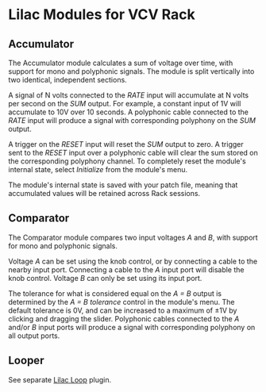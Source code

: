 # Lilac Modules for VCV Rack

## Accumulator

The Accumulator module calculates a sum of voltage over time, with support for
mono and polyphonic signals. The module is split vertically into two identical,
independent sections.

A signal of N volts connected to the _RATE_ input will accumulate at N volts per
second on the _SUM_ output. For example, a constant input of 1V will accumulate
to 10V over 10 seconds. A polyphonic cable connected to the _RATE_ input will
produce a signal with corresponding polyphony on the _SUM_ output.

A trigger on the _RESET_ input will reset the _SUM_ output to zero. A trigger
sent to the _RESET_ input over a polyphonic cable will clear the sum stored on
the corresponding polyphony channel. To completely reset the module's internal
state, select _Initialize_ from the module's menu.

The module's internal state is saved with your patch file, meaning that
accumulated values will be retained across Rack sessions.

## Comparator

The Comparator module compares two input voltages _A_ and _B_, with support for
mono and polyphonic signals.

Voltage _A_ can be set using the knob control, or by connecting a cable to the
nearby input port. Connecting a cable to the _A_ input port will disable the
knob control. Voltage _B_ can only be set using its input port.

The tolerance for what is considered equal on the _A = B_ output is determined
by the _A = B tolerance_ control in the module's menu. The default tolerance is
0V, and can be increased to a maximum of ±1V by clicking and dragging the
slider. Polyphonic cables connected to the _A_ and/or _B_ input ports will
produce a signal with corresponding polyphony on all output ports.

## Looper

See separate [Lilac Loop](https://github.com/grough/lilac-loop-vcv) plugin.
